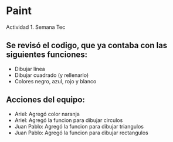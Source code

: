 # Paint
Actividad 1. Semana Tec

## Se revisó el codigo, que ya contaba con las siguientes funciones:
* Dibujar línea
* Dibujar cuadrado (y rellenarlo)
* Colores negro, azul, rojo y blanco

## Acciones del equipo:
* Ariel: Agregó color naranja
* Ariel: Agregó la funcion para dibujar circulos
* Juan Pablo: Agregó la funcion para dibujar triangulos
* Juan Pablo: Agregó la funcion para dibujar rectangulos 
